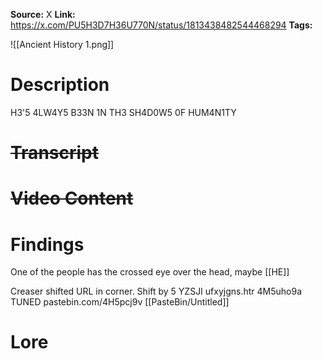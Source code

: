 **Source:** X
**Link:** https://x.com/PU5H3D7H36U770N/status/1813438482544468294
**Tags:** 


![[Ancient History 1.png]]


# Description
H3'5 4LW4Y5 B33N 1N TH3 SH4D0W5 0F HUM4N1TY
# ~~Transcript~~
# ~~Video Content~~
# Findings
One of the people has the crossed eye over the head, maybe [[HE]]

Creaser shifted URL in corner. Shift by 5
YZSJI ufxyjgns.htr 4M5uho9a
TUNED pastebin.com/4H5pcj9v
[[PasteBin/Untitled]]
# Lore
